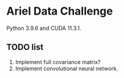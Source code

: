 # Ariel Data Challenge

Python 3.9.6 and CUDA 11.3.1.

## TODO list

1. Implement full covariance matrix?
1. Implement convolutional neural network.
